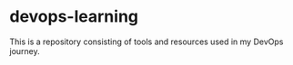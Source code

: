 # devops-learning
This is a repository consisting of tools and resources used in my DevOps journey. 

